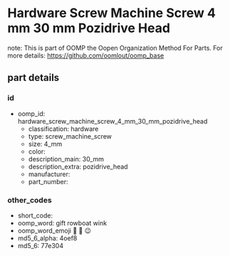 # Hardware Screw Machine Screw 4 mm 30 mm Pozidrive Head  

note: This is part of OOMP the Oopen Organization Method For Parts. For more details: https://github.com/oomlout/oomp_base

##  part details





### id
* oomp_id: hardware_screw_machine_screw_4_mm_30_mm_pozidrive_head
  * classification: hardware
  * type: screw_machine_screw
  * size: 4_mm
  * color: 
  * description_main: 30_mm
  * description_extra: pozidrive_head
  * manufacturer: 
  * part_number: 

### other_codes
* short_code: 
* oomp_word: gift rowboat wink
* oomp_word_emoji :gift: :rowboat: :wink:
* md5_6_alpha: 4oef8
* md5_6: 77e304
